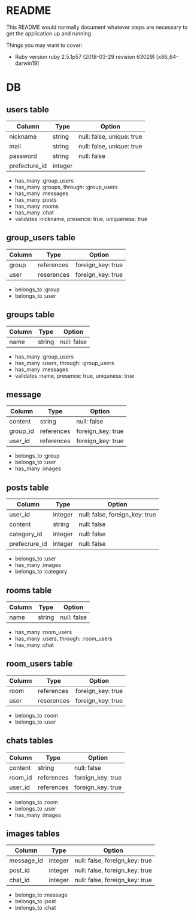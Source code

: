 # README

This README would normally document whatever steps are necessary to get the
application up and running.

Things you may want to cover:

* Ruby version
  ruby 2.5.1p57 (2018-03-29 revision 63029) [x86_64-darwin19]

# DB

## users table

|Column|Type|Option|
|------|----|------|
|nickname     |string|null: false, unique: true|
|mail         |string|null: false, unique: true|
|password     |string|null: false|
|prefecture_id|integer||

- has_many :group_users
- has_many :groups, through: :group_users
- has_many :messages
- has_many :posts
- has_many :rooms
- has_many :chat
- validates :nickname, presence: true, uniqueness: true


## group_users table

|Column|Type|Option|
|------|----|------|
|group |references|foreign_key: true
|user  |reserences|foreign_key: true

- belongs_to :group
- belongs_to :user


## groups table

|Column|Type|Option|
|------|----|------|
|name    |string|null: false|

- has_many :group_users
- has_many :users, through: :group_users
- has_many :messages
- validates :name, presence: true, uniquness: true


## message

|Column|Type|Option|
|------|----|------|
|content |string|null: false|
|group_id|references|foreign_key: true|
|user_id |references|foreign_key: true|

- belongs_to :group
- belongs_to :user
- has_many :images


## posts table

|Column|Type|Option|
|------|----|------|
|user_id      |integer|null: false, foreign_key: true|
|content      |string|null: false|
|category_id  |integer|null: false|
|prefecrure_id|integer|null: false|

- belongs_to :user
- has_many :images
- belongs_to :category


## rooms table

|Column|Type|Option|
|------|----|------|
|name  |string|null: false|

- has_many :room_users
- has_many :users, through: :room_users
- has_many :chat


## room_users table

|Column|Type|Option|
|------|----|------|
|room |references|foreign_key: true
|user |reserences|foreign_key: true

- belongs_to :room
- belongs_to :user


## chats tables

|Column|Type|Option|
|------|----|------|
|content|string|null: false|
|room_id|references|foreign_key: true|
|user_id|references|foreign_key: true|

- belongs_to :room
- belongs_to :user
- has_many :images


## images tables

|Column|Type|Option|
|------|----|------|
|message_id|integer|null: false, foreign_key: true|
|post_id   |integer|null: false, foreign_key: true|
|chat_id   |integer|null: false, foreign_key: true|

- belongs_to :message
- belongs_to :post
- belongs_to :chat


<!-- * System dependencies

* Configuration

* Database creation

* Database initialization

* How to run the test suite

* Services (job queues, cache servers, search engines, etc.)

* Deployment instructions

* ... -->
